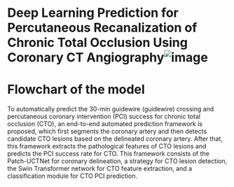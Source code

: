 # Deep Learning Prediction for Percutaneous Recanalization of Chronic Total Occlusion Using Coronary CT Angiography![image](https://github.com/FSciencer/CTO-model/assets/143240318/53cf26f4-ecb7-466c-94a2-c431fda6173c)


# Flowchart of the model


To automatically predict the 30-min guidewire (guidewire) crossing and percutaneous coronary intervention (PCI) success for chronic total occlusion (CTO), an end-to-end automated prediction framework is proposed, which first segments the coronary artery and then detects candidate CTO lesions based on the delineated coronary artery. After that, this framework extracts the pathological features of CTO lesions and predicts the PCI success rate for CTO. This framework consists of the Patch-UCTNet for coronary delineation, a strategy for CTO lesion detection, the Swin Transformer network for CTO feature extraction, and a classification module for CTO PCI prediction.
